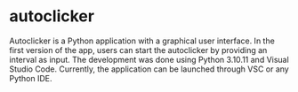 # autoclicker
Autoclicker is a Python application with a graphical user interface. In the first version of the app, users can start the autoclicker by providing an interval as input. The development was done using Python 3.10.11 and Visual Studio Code. Currently, the application can be launched through VSC or any Python IDE.
